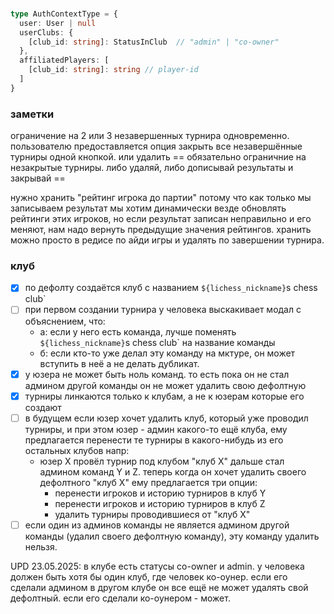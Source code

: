 ### <AuthContext>

```typescript
type AuthContextType = {
  user: User | null
  userClubs: {
    [club_id: string]: StatusInClub  // "admin" | "co-owner"
  },
  affiliatedPlayers: [
    [club_id: string]: string // player-id
  ]
}
```

### заметки

ограничение на 2 или 3 незавершенных турнира одновременно. пользователю предоставляется опция закрыть все незавершённые турниры одной кнопкой. или удалить
== обязательно ограничние на незакрытые турниры. либо удаляй, либо дописывай результаты и закрывай ==

нужно хранить "рейтинг игрока до партии" потому что как только мы записываем результат мы хотим динамически везде обновлять рейтинги этих игроков, но если результат записан неправильно и его меняют, нам надо вернуть предыдущие значения рейтингов. хранить можно просто в редисе по айди игры и удалять по завершении турнира.

### клуб

- [x] по дефолту создаётся клуб с названием `${lichess_nickname}`s chess club`
- [ ] при первом создании турнира у человека выскакивает модал с объяснением, что:
  - a: если у него есть команда, лучше поменять `${lichess_nickname}`s chess club` на название команды
  - б: если кто-то уже делал эту команду на мктуре, он может вступить в неё а не делать дубликат.
- [x] у юзера не может быть ноль команд. то есть пока он не стал админом другой команды он не может удалить свою дефолтную
- [x] турниры линкаются только к клубам, а не к юзерам которые его создают
- [ ] в будущем если юзер хочет удалить клуб, который уже проводил турниры, и при этом юзер - админ какого-то ещё клуба, ему предлагается перенести те турниры в какого-нибудь из его остальных клубов напр:
  - юзер X провёл турнир под клубом "клуб Х" дальше стал админом команд Y и Z. теперь когда он хочет удалить своего дефолтного "клуб X" ему предлагается три опции:
    - перенести игроков и историю турниров в клуб Y
    - перенести игроков и историю турниров в клуб Z
    - удалить турниры проводившиеся от "клуб Х"
- [ ] если один из админов команды не является админом другой команды (удалил своего дефолтную команду), эту команду удалить нельзя.

UPD 23.05.2025:
в клубе есть статусы co-owner и admin. у человека должен быть хотя бы один клуб, где человек ко-оунер. если его сделали админом в другом клубе он все ещё не может удалять свой дефолтный. если его сделали ко-оунером - может.
